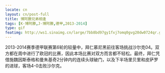 ```yaml
---
locate: cn
layout: cn/post-full
title: 博阿滕兄弟相逢
tags: [K·博阿滕,J·博阿滕,德甲,2013-2014]
type: gif
featimg: http://ws1.sinaimg.cn/large/7bb8bd97gy1fxj7omq0gvg20dw0724qr.gif
---
```


2013-2014赛季德甲联赛第6轮的较量中，拜仁慕尼黑前往客场挑战沙尔克04。双方都在周中进行了欧冠的比赛，因此本场比赛对双方而言都不轻松。最终，拜仁凭借施魏因斯泰格和曼朱基奇2分钟内的连续头球破门，以及下半场里贝里和皮萨罗的进球，客场4-0击败沙尔克。